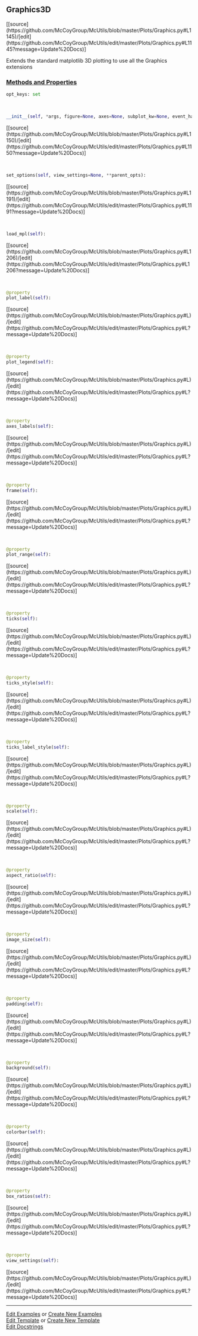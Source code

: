 ## <a id="McUtils.Plots.Graphics.Graphics3D">Graphics3D</a> 
<div class="docs-source-link" markdown="1">
[[source](https://github.com/McCoyGroup/McUtils/blob/master/Plots/Graphics.py#L1145)/[edit](https://github.com/McCoyGroup/McUtils/edit/master/Plots/Graphics.py#L1145?message=Update%20Docs)]
</div>

Extends the standard matplotlib 3D plotting to use all the Graphics extensions

<div class="collapsible-section">
 <div class="collapsible-section collapsible-section-header" markdown="1">
 
### <a class="collapse-link" data-toggle="collapse" href="#methods">Methods and Properties</a> <a class="float-right" data-toggle="collapse" href="#methods"><i class="fa fa-chevron-down"></i></a>

 </div>
 <div class="collapsible-section collapsible-section-body collapse" id="methods" markdown="1">

```python
opt_keys: set
```
<a id="McUtils.Plots.Graphics.Graphics3D.__init__" class="docs-object-method">&nbsp;</a> 
```python
__init__(self, *args, figure=None, axes=None, subplot_kw=None, event_handlers=None, animate=None, axes_labels=None, plot_label=None, plot_range=None, plot_legend=None, ticks=None, scale=None, ticks_style=None, image_size=None, background=None, view_settings=None, backend=<Backends.MPL: 'matplotlib'>, **kwargs): 
```
<div class="docs-source-link" markdown="1">
[[source](https://github.com/McCoyGroup/McUtils/blob/master/Plots/Graphics.py#L1150)/[edit](https://github.com/McCoyGroup/McUtils/edit/master/Plots/Graphics.py#L1150?message=Update%20Docs)]
</div>

<a id="McUtils.Plots.Graphics.Graphics3D.set_options" class="docs-object-method">&nbsp;</a> 
```python
set_options(self, view_settings=None, **parent_opts): 
```
<div class="docs-source-link" markdown="1">
[[source](https://github.com/McCoyGroup/McUtils/blob/master/Plots/Graphics.py#L1191)/[edit](https://github.com/McCoyGroup/McUtils/edit/master/Plots/Graphics.py#L1191?message=Update%20Docs)]
</div>

<a id="McUtils.Plots.Graphics.Graphics3D.load_mpl" class="docs-object-method">&nbsp;</a> 
```python
load_mpl(self): 
```
<div class="docs-source-link" markdown="1">
[[source](https://github.com/McCoyGroup/McUtils/blob/master/Plots/Graphics.py#L1206)/[edit](https://github.com/McCoyGroup/McUtils/edit/master/Plots/Graphics.py#L1206?message=Update%20Docs)]
</div>

<a id="McUtils.Plots.Graphics.Graphics3D.plot_label" class="docs-object-method">&nbsp;</a> 
```python
@property
plot_label(self): 
```
<div class="docs-source-link" markdown="1">
[[source](https://github.com/McCoyGroup/McUtils/blob/master/Plots/Graphics.py#L)/[edit](https://github.com/McCoyGroup/McUtils/edit/master/Plots/Graphics.py#L?message=Update%20Docs)]
</div>

<a id="McUtils.Plots.Graphics.Graphics3D.plot_legend" class="docs-object-method">&nbsp;</a> 
```python
@property
plot_legend(self): 
```
<div class="docs-source-link" markdown="1">
[[source](https://github.com/McCoyGroup/McUtils/blob/master/Plots/Graphics.py#L)/[edit](https://github.com/McCoyGroup/McUtils/edit/master/Plots/Graphics.py#L?message=Update%20Docs)]
</div>

<a id="McUtils.Plots.Graphics.Graphics3D.axes_labels" class="docs-object-method">&nbsp;</a> 
```python
@property
axes_labels(self): 
```
<div class="docs-source-link" markdown="1">
[[source](https://github.com/McCoyGroup/McUtils/blob/master/Plots/Graphics.py#L)/[edit](https://github.com/McCoyGroup/McUtils/edit/master/Plots/Graphics.py#L?message=Update%20Docs)]
</div>

<a id="McUtils.Plots.Graphics.Graphics3D.frame" class="docs-object-method">&nbsp;</a> 
```python
@property
frame(self): 
```
<div class="docs-source-link" markdown="1">
[[source](https://github.com/McCoyGroup/McUtils/blob/master/Plots/Graphics.py#L)/[edit](https://github.com/McCoyGroup/McUtils/edit/master/Plots/Graphics.py#L?message=Update%20Docs)]
</div>

<a id="McUtils.Plots.Graphics.Graphics3D.plot_range" class="docs-object-method">&nbsp;</a> 
```python
@property
plot_range(self): 
```
<div class="docs-source-link" markdown="1">
[[source](https://github.com/McCoyGroup/McUtils/blob/master/Plots/Graphics.py#L)/[edit](https://github.com/McCoyGroup/McUtils/edit/master/Plots/Graphics.py#L?message=Update%20Docs)]
</div>

<a id="McUtils.Plots.Graphics.Graphics3D.ticks" class="docs-object-method">&nbsp;</a> 
```python
@property
ticks(self): 
```
<div class="docs-source-link" markdown="1">
[[source](https://github.com/McCoyGroup/McUtils/blob/master/Plots/Graphics.py#L)/[edit](https://github.com/McCoyGroup/McUtils/edit/master/Plots/Graphics.py#L?message=Update%20Docs)]
</div>

<a id="McUtils.Plots.Graphics.Graphics3D.ticks_style" class="docs-object-method">&nbsp;</a> 
```python
@property
ticks_style(self): 
```
<div class="docs-source-link" markdown="1">
[[source](https://github.com/McCoyGroup/McUtils/blob/master/Plots/Graphics.py#L)/[edit](https://github.com/McCoyGroup/McUtils/edit/master/Plots/Graphics.py#L?message=Update%20Docs)]
</div>

<a id="McUtils.Plots.Graphics.Graphics3D.ticks_label_style" class="docs-object-method">&nbsp;</a> 
```python
@property
ticks_label_style(self): 
```
<div class="docs-source-link" markdown="1">
[[source](https://github.com/McCoyGroup/McUtils/blob/master/Plots/Graphics.py#L)/[edit](https://github.com/McCoyGroup/McUtils/edit/master/Plots/Graphics.py#L?message=Update%20Docs)]
</div>

<a id="McUtils.Plots.Graphics.Graphics3D.scale" class="docs-object-method">&nbsp;</a> 
```python
@property
scale(self): 
```
<div class="docs-source-link" markdown="1">
[[source](https://github.com/McCoyGroup/McUtils/blob/master/Plots/Graphics.py#L)/[edit](https://github.com/McCoyGroup/McUtils/edit/master/Plots/Graphics.py#L?message=Update%20Docs)]
</div>

<a id="McUtils.Plots.Graphics.Graphics3D.aspect_ratio" class="docs-object-method">&nbsp;</a> 
```python
@property
aspect_ratio(self): 
```
<div class="docs-source-link" markdown="1">
[[source](https://github.com/McCoyGroup/McUtils/blob/master/Plots/Graphics.py#L)/[edit](https://github.com/McCoyGroup/McUtils/edit/master/Plots/Graphics.py#L?message=Update%20Docs)]
</div>

<a id="McUtils.Plots.Graphics.Graphics3D.image_size" class="docs-object-method">&nbsp;</a> 
```python
@property
image_size(self): 
```
<div class="docs-source-link" markdown="1">
[[source](https://github.com/McCoyGroup/McUtils/blob/master/Plots/Graphics.py#L)/[edit](https://github.com/McCoyGroup/McUtils/edit/master/Plots/Graphics.py#L?message=Update%20Docs)]
</div>

<a id="McUtils.Plots.Graphics.Graphics3D.padding" class="docs-object-method">&nbsp;</a> 
```python
@property
padding(self): 
```
<div class="docs-source-link" markdown="1">
[[source](https://github.com/McCoyGroup/McUtils/blob/master/Plots/Graphics.py#L)/[edit](https://github.com/McCoyGroup/McUtils/edit/master/Plots/Graphics.py#L?message=Update%20Docs)]
</div>

<a id="McUtils.Plots.Graphics.Graphics3D.background" class="docs-object-method">&nbsp;</a> 
```python
@property
background(self): 
```
<div class="docs-source-link" markdown="1">
[[source](https://github.com/McCoyGroup/McUtils/blob/master/Plots/Graphics.py#L)/[edit](https://github.com/McCoyGroup/McUtils/edit/master/Plots/Graphics.py#L?message=Update%20Docs)]
</div>

<a id="McUtils.Plots.Graphics.Graphics3D.colorbar" class="docs-object-method">&nbsp;</a> 
```python
@property
colorbar(self): 
```
<div class="docs-source-link" markdown="1">
[[source](https://github.com/McCoyGroup/McUtils/blob/master/Plots/Graphics.py#L)/[edit](https://github.com/McCoyGroup/McUtils/edit/master/Plots/Graphics.py#L?message=Update%20Docs)]
</div>

<a id="McUtils.Plots.Graphics.Graphics3D.box_ratios" class="docs-object-method">&nbsp;</a> 
```python
@property
box_ratios(self): 
```
<div class="docs-source-link" markdown="1">
[[source](https://github.com/McCoyGroup/McUtils/blob/master/Plots/Graphics.py#L)/[edit](https://github.com/McCoyGroup/McUtils/edit/master/Plots/Graphics.py#L?message=Update%20Docs)]
</div>

<a id="McUtils.Plots.Graphics.Graphics3D.view_settings" class="docs-object-method">&nbsp;</a> 
```python
@property
view_settings(self): 
```
<div class="docs-source-link" markdown="1">
[[source](https://github.com/McCoyGroup/McUtils/blob/master/Plots/Graphics.py#L)/[edit](https://github.com/McCoyGroup/McUtils/edit/master/Plots/Graphics.py#L?message=Update%20Docs)]
</div>

 </div>
</div>




___

[Edit Examples](https://github.com/McCoyGroup/McUtils/edit/gh-pages/ci/examples/McUtils/Plots/Graphics/Graphics3D.md) or 
[Create New Examples](https://github.com/McCoyGroup/McUtils/new/gh-pages/?filename=ci/examples/McUtils/Plots/Graphics/Graphics3D.md) <br/>
[Edit Template](https://github.com/McCoyGroup/McUtils/edit/gh-pages/ci/docs/McUtils/Plots/Graphics/Graphics3D.md) or 
[Create New Template](https://github.com/McCoyGroup/McUtils/new/gh-pages/?filename=ci/docs/templates/McUtils/Plots/Graphics/Graphics3D.md) <br/>
[Edit Docstrings](https://github.com/McCoyGroup/McUtils/edit/master/Plots/Graphics.py#L1145?message=Update%20Docs)